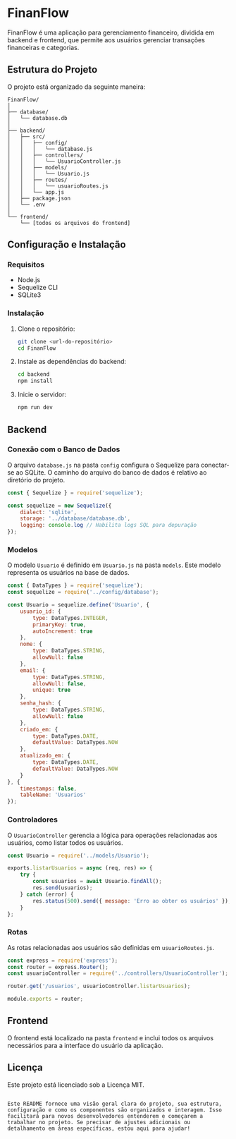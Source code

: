 # FinanFlow

FinanFlow é uma aplicação para gerenciamento financeiro, dividida em backend e frontend, que permite aos usuários gerenciar transações financeiras e categorias.

## Estrutura do Projeto

O projeto está organizado da seguinte maneira:

```
FinanFlow/
│
├── database/
│   └── database.db
│
├── backend/
│   ├── src/
│   │   ├── config/
│   │   │   └── database.js
│   │   ├── controllers/
│   │   │   └── UsuarioController.js
│   │   ├── models/
│   │   │   └── Usuario.js
│   │   ├── routes/
│   │   │   └── usuarioRoutes.js
│   │   └── app.js
│   ├── package.json
│   └── .env
│
└── frontend/
    └── [todos os arquivos do frontend]
```

## Configuração e Instalação

### Requisitos
- Node.js
- Sequelize CLI
- SQLite3

### Instalação

1. Clone o repositório:
   ```bash
   git clone <url-do-repositório>
   cd FinanFlow
   ```

2. Instale as dependências do backend:
   ```bash
   cd backend
   npm install
   ```

3. Inicie o servidor:
   ```bash
   npm run dev
   ```

## Backend

### Conexão com o Banco de Dados

O arquivo `database.js` na pasta `config` configura o Sequelize para conectar-se ao SQLite. O caminho do arquivo do banco de dados é relativo ao diretório do projeto.

```javascript
const { Sequelize } = require('sequelize');

const sequelize = new Sequelize({
    dialect: 'sqlite',
    storage: '../database/database.db',
    logging: console.log // Habilita logs SQL para depuração
});
```

### Modelos

O modelo `Usuario` é definido em `Usuario.js` na pasta `models`. Este modelo representa os usuários na base de dados.

```javascript
const { DataTypes } = require('sequelize');
const sequelize = require('../config/database');

const Usuario = sequelize.define('Usuario', {
    usuario_id: {
        type: DataTypes.INTEGER,
        primaryKey: true,
        autoIncrement: true
    },
    nome: {
        type: DataTypes.STRING,
        allowNull: false
    },
    email: {
        type: DataTypes.STRING,
        allowNull: false,
        unique: true
    },
    senha_hash: {
        type: DataTypes.STRING,
        allowNull: false
    },
    criado_em: {
        type: DataTypes.DATE,
        defaultValue: DataTypes.NOW
    },
    atualizado_em: {
        type: DataTypes.DATE,
        defaultValue: DataTypes.NOW
    }
}, {
    timestamps: false,
    tableName: 'Usuarios'
});
```

### Controladores

O `UsuarioController` gerencia a lógica para operações relacionadas aos usuários, como listar todos os usuários.

```javascript
const Usuario = require('../models/Usuario');

exports.listarUsuarios = async (req, res) => {
    try {
        const usuarios = await Usuario.findAll();
        res.send(usuarios);
    } catch (error) {
        res.status(500).send({ message: 'Erro ao obter os usuários' });
    }
};
```

### Rotas

As rotas relacionadas aos usuários são definidas em `usuarioRoutes.js`.

```javascript
const express = require('express');
const router = express.Router();
const usuarioController = require('../controllers/UsuarioController');

router.get('/usuarios', usuarioController.listarUsuarios);

module.exports = router;
```

## Frontend

O frontend está localizado na pasta `frontend` e inclui todos os arquivos necessários para a interface do usuário da aplicação.

## Licença

Este projeto está licenciado sob a Licença MIT.
```

Este README fornece uma visão geral clara do projeto, sua estrutura, configuração e como os componentes são organizados e interagem. Isso facilitará para novos desenvolvedores entenderem e começarem a trabalhar no projeto. Se precisar de ajustes adicionais ou detalhamento em áreas específicas, estou aqui para ajudar!